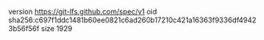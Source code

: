 version https://git-lfs.github.com/spec/v1
oid sha256:c697f1ddc1481b60ee0821c6ad260b17210c421a16363f9336df49423b56f56f
size 1929
